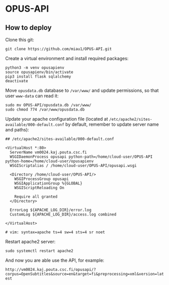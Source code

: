 # OPUS-API

## How to deploy

Clone this git:

`git clone https://github.com/miau1/OPUS-API.git`

Create a virtual environment and install required packages:

```
python3 -m venv opusapienv
source opusapienv/bin/activate
pip3 install flask sqlalchemy
deactivate
```
Move `opusdata.db` database to `/var/www/` and update permissions, so that user `www-data` can read it:

```
sudo mv OPUS-API/opusdata.db /var/www/
sudo chmod 774 /var/www/opusdata.db
```
Update your apache configuration file (located at `/etc/apache2/sites-available/000-default.conf` by default, remember to update server name and paths):

```
## /etc/apache2/sites-available/000-default.conf

<VirtualHost *:80>
  ServerName vm0024.kaj.pouta.csc.fi
  WSGIDaemonProcess opusapi python-path=/home/cloud-user/OPUS-API python-home=/home/cloud-user/opusapienv
  WSGIScriptalias / /home/cloud-user/OPUS-API/opusapi.wsgi

  <Directory /home/cloud-user/OPUS-API/>
    WSGIProcessGroup opusapi
    WSGIApplicationGroup %{GLOBAL}
    WSGIScriptReloading On

    Require all granted
  </Directory>

  ErrorLog ${APACHE_LOG_DIR}/error.log
  CustomLog ${APACHE_LOG_DIR}/access.log combined

</VirtualHost>

# vim: syntax=apache ts=4 sw=4 sts=4 sr noet
```

Restart apache2 server:

`sudo systemctl restart apache2`

And now you are able use the API, for example:

`http://vm0024.kaj.pouta.csc.fi/opusapi/?corpus=OpenSubtitles&source=en&target=fi&preprocessing=xml&version=latest`
